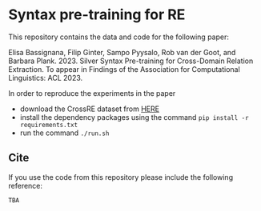 # Syntax pre-training for RE

This repository contains the data and code for the following paper:

Elisa Bassignana, Filip Ginter, Sampo Pyysalo, Rob van der Goot, and Barbara Plank. 2023. Silver Syntax Pre-training for Cross-Domain Relation Extraction. To appear in Findings of the Association for Computational Linguistics: ACL 2023.

In order to reproduce the experiments in the paper
- download the CrossRE dataset from [HERE](https://github.com/mainlp/CrossRE)
- install the dependency packages using the command `pip install -r requirements.txt`
- run the command `./run.sh`

## Cite
If you use the code from this repository please include the following reference:
```
TBA
```
